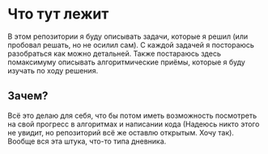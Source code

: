 # Что тут лежит

В этом репозитории я буду описывать задачи, которые я решил (или пробовал решать, но не осилил сам).
С каждой задачей я постораюсь разобраться как можно детальней.
Также постараюсь здесь помаксимуму описывать алгоритмические приёмы, которые я буду изучать по ходу решения.

## Зачем? 
Всё это делаю для себя, что бы потом иметь возможность посмотреть на свой прогресс в алгоритмах и написании кода 
(Надеюсь никто этого не увидит, но репозиторий всё же оставлю открытым. Хочу так).
Вообще вся эта штука, что-то типа дневника.
 
